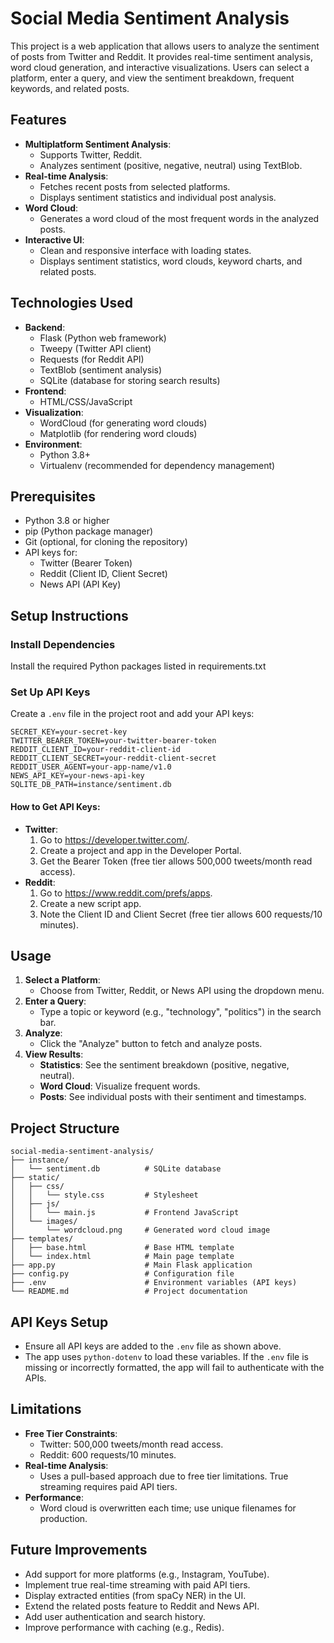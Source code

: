 # Social Media Sentiment Analysis

This project is a web application that allows users to analyze the sentiment of posts from Twitter and Reddit. It provides real-time sentiment analysis, word cloud generation, and interactive visualizations. Users can select a platform, enter a query, and view the sentiment breakdown, frequent keywords, and related posts.

## Features
- **Multiplatform Sentiment Analysis**:
  - Supports Twitter, Reddit.
  - Analyzes sentiment (positive, negative, neutral) using TextBlob.
- **Real-time Analysis**:
  - Fetches recent posts from selected platforms.
  - Displays sentiment statistics and individual post analysis.
- **Word Cloud**:
  - Generates a word cloud of the most frequent words in the analyzed posts.
- **Interactive UI**:
  - Clean and responsive interface with loading states.
  - Displays sentiment statistics, word clouds, keyword charts, and related posts.

## Technologies Used
- **Backend**:
  - Flask (Python web framework)
  - Tweepy (Twitter API client)
  - Requests (for Reddit API)
  - TextBlob (sentiment analysis)
  - SQLite (database for storing search results)
- **Frontend**:
  - HTML/CSS/JavaScript
- **Visualization**:
  - WordCloud (for generating word clouds)
  - Matplotlib (for rendering word clouds)
- **Environment**:
  - Python 3.8+
  - Virtualenv (recommended for dependency management)

## Prerequisites
- Python 3.8 or higher
- pip (Python package manager)
- Git (optional, for cloning the repository)
- API keys for:
  - Twitter (Bearer Token)
  - Reddit (Client ID, Client Secret)
  - News API (API Key)

## Setup Instructions

### Install Dependencies
Install the required Python packages listed in requirements.txt

### Set Up API Keys
Create a `.env` file in the project root and add your API keys:
```
SECRET_KEY=your-secret-key
TWITTER_BEARER_TOKEN=your-twitter-bearer-token
REDDIT_CLIENT_ID=your-reddit-client-id
REDDIT_CLIENT_SECRET=your-reddit-client-secret
REDDIT_USER_AGENT=your-app-name/v1.0
NEWS_API_KEY=your-news-api-key
SQLITE_DB_PATH=instance/sentiment.db
```

#### How to Get API Keys:
- **Twitter**:
  1. Go to https://developer.twitter.com/.
  2. Create a project and app in the Developer Portal.
  3. Get the Bearer Token (free tier allows 500,000 tweets/month read access).
- **Reddit**:
  1. Go to https://www.reddit.com/prefs/apps.
  2. Create a new script app.
  3. Note the Client ID and Client Secret (free tier allows 600 requests/10 minutes).



## Usage
1. **Select a Platform**:
   - Choose from Twitter, Reddit, or News API using the dropdown menu.
2. **Enter a Query**:
   - Type a topic or keyword (e.g., "technology", "politics") in the search bar.
3. **Analyze**:
   - Click the "Analyze" button to fetch and analyze posts.
4. **View Results**:
   - **Statistics**: See the sentiment breakdown (positive, negative, neutral).
   - **Word Cloud**: Visualize frequent words.
   - **Posts**: See individual posts with their sentiment and timestamps.

## Project Structure
```
social-media-sentiment-analysis/
├── instance/
│   └── sentiment.db          # SQLite database
├── static/
│   ├── css/
│   │   └── style.css         # Stylesheet
│   ├── js/
│   │   └── main.js           # Frontend JavaScript
│   └── images/
│       └── wordcloud.png     # Generated word cloud image
├── templates/
│   ├── base.html             # Base HTML template
│   └── index.html            # Main page template
├── app.py                    # Main Flask application
├── config.py                 # Configuration file
├── .env                      # Environment variables (API keys)
└── README.md                 # Project documentation
```

## API Keys Setup
- Ensure all API keys are added to the `.env` file as shown above.
- The app uses `python-dotenv` to load these variables. If the `.env` file is missing or incorrectly formatted, the app will fail to authenticate with the APIs.

## Limitations
- **Free Tier Constraints**:
  - Twitter: 500,000 tweets/month read access.
  - Reddit: 600 requests/10 minutes.
- **Real-time Analysis**:
  - Uses a pull-based approach due to free tier limitations. True streaming requires paid API tiers.
- **Performance**:
  - Word cloud is overwritten each time; use unique filenames for production.

## Future Improvements
- Add support for more platforms (e.g., Instagram, YouTube).
- Implement true real-time streaming with paid API tiers.
- Display extracted entities (from spaCy NER) in the UI.
- Extend the related posts feature to Reddit and News API.
- Add user authentication and search history.
- Improve performance with caching (e.g., Redis).
